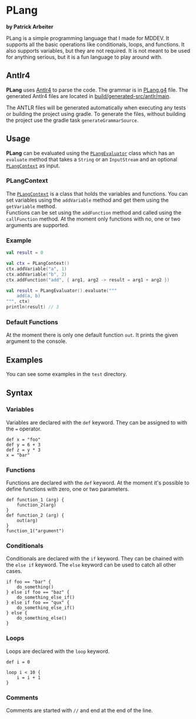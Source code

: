 # PLang

**by Patrick Arbeiter**

PLang is a simple programming language that I made for MDDEV.
It supports all the basic operations like conditionals, loops, and functions.
It also supports variables, but they are not required.
It is not meant to be used for anything serious,
but it is a fun language to play around with.

## Antlr4

**PLang** uses [Antlr4](https://www.antlr.org/) to parse the code.
The grammar is in [PLang.g4](./src/main/antlr/PLang.g4) file.
The generated Antlr4 files are located in [build/generated-src/antlr/main](build/generated-src/antlr/main).

The ANTLR files will be generated automatically when executing any tests or building the project using gradle.
To generate the files, without building the project use the gradle task `generateGrammarSource`.

## Usage 

**PLang** can be evaluated using the [`PLangEvaluator`](./src/main/kotlin/org/plang/PLangEvaluator.kt) class which has an `evaluate` method that 
takes a `String` or an `InputStream` and an optional [`PLangContext`](./src/main/kotlin/org/plang/PLangContext.kt) as input.

### PLangContext

The [`PLangContext`](./src/main/kotlin/org/plang/PLangContext.kt) is a class that holds the variables and functions.
You can set variables using the `addVariable` method and get them using the `getVariable` method. \
Functions can be set using the `addFunction` method and called using the `callFunction` method.
At the moment only functions with no, one or two arguments are supported.

### Example

```kotlin
val result = 0

val ctx = PLangContext()
ctx.addVariable("a", 1)
ctx.addVariable("b", 2)
ctx.addFunction("add", { arg1, arg2 -> result = arg1 + arg2 })

val result = PLangEvaluator().evaluate("""
    add(a, b)
""", ctx)
println(result) // 3
```

### Default Functions

At the moment there is only one default function `out`.
It prints the given argument to the console.

## Examples

You can see some examples in the `test` directory.

## Syntax

### Variables

Variables are declared with the `def` keyword. They can be assigned to with the `=` operator.

```plang
def x = "foo"
def y = 6 + 3
def z = y * 3
x = "bar"
```

### Functions 

Functions are declared with the `def` keyword.
At the moment it's possible to define functions with zero, one or two parameters.

```plang
def function_1 (arg) {
    function_2(arg)
}
def function_2 (arg) {
    out(arg)
}
function_1("argument")
```

### Conditionals

Conditionals are declared with the `if` keyword.
They can be chained with the `else if` keyword.
The `else` keyword can be used to catch all other cases.

```plang
if foo == "bar" {
    do_something()
} else if foo == "baz" {
    do_something_else_if()
} else if foo == "qux" {
    do_something_else_if()
} else {
    do_something_else()
}
```

### Loops

Loops are declared with the `loop` keyword.

```plang
def i = 0

loop i < 10 {
    i = i + 1
}
```

### Comments

Comments are started with `//` and end at the end of the line.